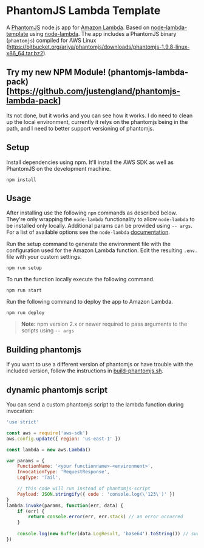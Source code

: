 # PhantomJS Lambda Template

A [PhantomJS](http://phantomjs.org/) node.js app for [Amazon Lambda](http://aws.amazon.com/lambda/). Based on [node-lambda-template](https://github.com/rebelmail/node-lambda-template) using [node-lambda](https://github.com/rebelmail/node-lambda). The app includes a PhantomJS binary (`phantomjs`) compiled for AWS Linux (https://bitbucket.org/ariya/phantomjs/downloads/phantomjs-1.9.8-linux-x86_64.tar.bz2).

## Try my new NPM Module! (phantomjs-lambda-pack)[https://github.com/justengland/phantomjs-lambda-pack]
Its not done, but it works and you can see how it works. I do need to clean up the local environment, currently it relys on the phantomjs being in the path, and I need to better support versioning of phantomjs.

## Setup

Install dependencies using npm. It'll install the AWS SDK as well as PhantomJS on the development machine.

```shell
npm install
```

## Usage

After installing use the following `npm` commands as described below. They're only wrapping the `node-lambda` functionality to allow `node-lambda` to be installed only locally. Additional params can be provided using `-- args`. For a list of available options see the `node-lambda` [documentation](https://github.com/RebelMail/node-lambda).

Run the setup command to generate the environment file with the configuration used for the Amazon Lambda function. Edit the resulting `.env.` file with your custom settings.
```shell
npm run setup
```

To run the function locally execute the following command.
```shell
npm run start
```

Run the following command to deploy the app to Amazon Lambda. 
```shell
npm run deploy
```

> **Note:** npm version 2.x or newer required to pass arguments to the scripts using `-- args`

## Building phantomjs

If you want to use a different version of phantomjs or have trouble with the included version, follow the instructions in [build-phantomjs.sh](build-phantomjs.sh).

## dynamic phantomjs script

You can send a custom phantomjs script to the lambda function during invocation:

```javascript
'use strict'

const aws = require('aws-sdk')
aws.config.update({ region: 'us-east-1' })

const lambda = new aws.Lambda()

var params = {
    FunctionName: '<your functionname>-<environment>',
    InvocationType: 'RequestResponse',
    LogType: 'Tail',

    // this code will run instead of phantomjs-script
    Payload: JSON.stringify({ code : 'console.log(\'123\')' })
}
lambda.invoke(params, function(err, data) {
    if (err) {
        return console.error(err, err.stack) // an error occurred
    }
    
    console.log(new Buffer(data.LogResult, 'base64').toString()) // successful response
})

```
